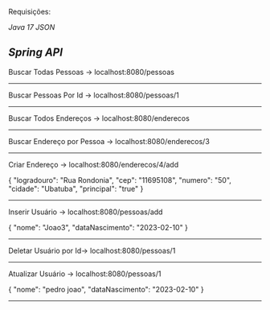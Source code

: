 
Requisições:

*Java 17*
*JSON*

*Spring API*
-----------------------------------------------------------------------------

Buscar Todas Pessoas -> localhost:8080/pessoas

-----------------------------------------------------------------------------

Buscar Pessoas Por Id -> localhost:8080/pessoas/1

-----------------------------------------------------------------------------

Buscar Todos Endereços -> localhost:8080/enderecos

-----------------------------------------------------------------------------

Buscar Endereço por Pessoa -> localhost:8080/enderecos/3

-----------------------------------------------------------------------------

Criar Endereço -> localhost:8080/enderecos/4/add

{
    "logradouro": "Rua Rondonia",
    "cep": "11695108",
    "numero": "50",
    "cidade": "Ubatuba",
    "principal": "true"
}

-----------------------------------------------------------------------------

Inserir Usuário -> localhost:8080/pessoas/add

  {
    "nome": "Joao3",
    "dataNascimento": "2023-02-10"
}

-----------------------------------------------------------------------------

Deletar Usuário por Id-> localhost:8080/pessoas/1

-----------------------------------------------------------------------------

Atualizar Usuário -> localhost:8080/pessoas/1

{
    "nome": "pedro joao",
    "dataNascimento": "2023-02-10"
}

-----------------------------------------------------------------------------
